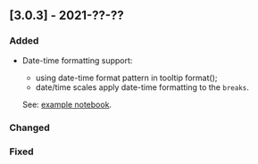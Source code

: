 ## [3.0.3] - 2021-??-??

### Added

- Date-time formatting support:
    - using date-time format pattern in tooltip format();
    - date/time scales apply date-time formatting to the `breaks`.

  See: [example notebook](https://github.com/JetBrains/lets-plot-kotlin/blob/master/docs/datetime_formatting.md).  


### Changed


### Fixed

